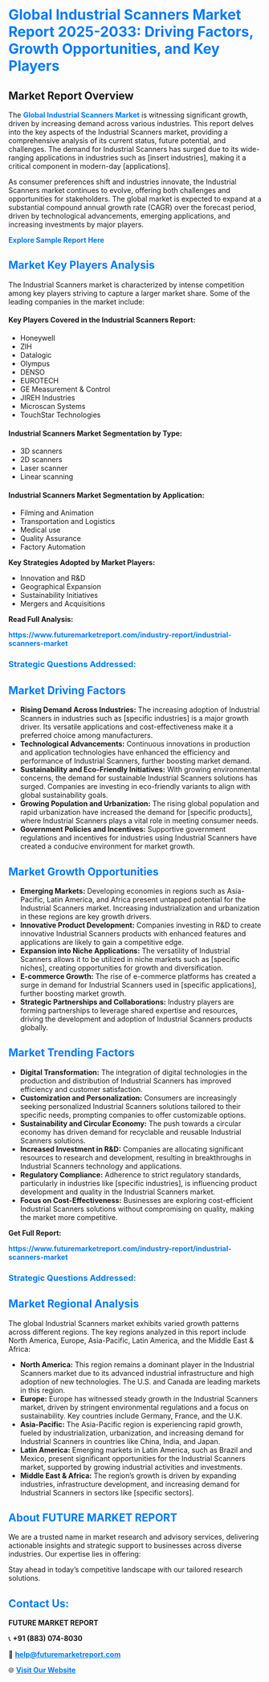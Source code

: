 <h1 style="color: #007BFF;">Global Industrial Scanners Market Report 2025-2033: Driving Factors, Growth Opportunities, and Key Players</h1>

<section id="overview">
<h2>Market Report Overview</h2>
<p>The <a href="https://www.futuremarketreport.com/industry-report/industrial-scanners-market" style="color: #007BFF; text-decoration: none;"><strong>Global Industrial Scanners Market</strong></a> is witnessing significant growth, driven by increasing demand across various industries. This report delves into the key aspects of the Industrial Scanners market, providing a comprehensive analysis of its current status, future potential, and challenges. The demand for Industrial Scanners has surged due to its wide-ranging applications in industries such as [insert industries], making it a critical component in modern-day [applications].</p>
<p>As consumer preferences shift and industries innovate, the Industrial Scanners market continues to evolve, offering both challenges and opportunities for stakeholders. The global market is expected to expand at a substantial compound annual growth rate (CAGR) over the forecast period, driven by technological advancements, emerging applications, and increasing investments by major players.</p>
</section>

<section id="overview">
<p><a href="https://www.futuremarketreport.com/request-sample/reportId=63297" style="color: #007BFF; text-decoration: none;"><strong>Explore Sample Report Here</strong></a></p>
</section>

<section id="key-players">
<h2 style="color: #007BFF;">Market Key Players Analysis</h2>
<p>The Industrial Scanners market is characterized by intense competition among key players striving to capture a larger market share. Some of the leading companies in the market include:</p>
<h4>Key Players Covered in the Industrial Scanners Report:</h4>
<ul><li>Honeywell</li><li>ZIH</li><li>Datalogic</li><li>Olympus</li><li>DENSO</li><li>EUROTECH</li><li>GE Measurement &amp; Control</li><li>JIREH Industries</li><li>Microscan Systems</li><li>TouchStar Technologies</li></ul>
<h4>Industrial Scanners Market Segmentation by Type:</h4>
<ul><li>3D scanners</li><li>2D scanners</li><li>Laser scanner</li><li>Linear scanning</li></ul>

<h4>Industrial Scanners Market Segmentation by Application:</h4>
<ul><li>Filming and Animation</li><li>Transportation and Logistics</li><li>Medical use</li><li>Quality Assurance</li><li>Factory Automation</li></ul>
<p><strong>Key Strategies Adopted by Market Players:</strong></p>
<ul>
<li>Innovation and R&D</li>
<li>Geographical Expansion</li>
<li>Sustainability Initiatives</li>
<li>Mergers and Acquisitions</li>
</ul>
</section>

<section>
<p><strong>Read Full Analysis: </strong></p><a href="https://www.futuremarketreport.com/industry-report/industrial-scanners-market" style="color: #007BFF; text-decoration: none;"><strong>https://www.futuremarketreport.com/industry-report/industrial-scanners-market</strong></a>
<h3 style="color: #007BFF;">Strategic Questions Addressed:</h3>
</section>

<section id="driving-factors">
<h2 style="color: #007BFF;">Market Driving Factors</h2>
<ul>
<li><strong>Rising Demand Across Industries:</strong> The increasing adoption of Industrial Scanners in industries such as [specific industries] is a major growth driver. Its versatile applications and cost-effectiveness make it a preferred choice among manufacturers.</li>
<li><strong>Technological Advancements:</strong> Continuous innovations in production and application technologies have enhanced the efficiency and performance of Industrial Scanners, further boosting market demand.</li>
<li><strong>Sustainability and Eco-Friendly Initiatives:</strong> With growing environmental concerns, the demand for sustainable Industrial Scanners solutions has surged. Companies are investing in eco-friendly variants to align with global sustainability goals.</li>
<li><strong>Growing Population and Urbanization:</strong> The rising global population and rapid urbanization have increased the demand for [specific products], where Industrial Scanners plays a vital role in meeting consumer needs.</li>
<li><strong>Government Policies and Incentives:</strong> Supportive government regulations and incentives for industries using Industrial Scanners have created a conducive environment for market growth.</li>
</ul>
</section>

<section id="growth-opportunities">
<h2 style="color: #007BFF;">Market Growth Opportunities</h2>
<ul>
<li><strong>Emerging Markets:</strong> Developing economies in regions such as Asia-Pacific, Latin America, and Africa present untapped potential for the Industrial Scanners market. Increasing industrialization and urbanization in these regions are key growth drivers.</li>
<li><strong>Innovative Product Development:</strong> Companies investing in R&D to create innovative Industrial Scanners products with enhanced features and applications are likely to gain a competitive edge.</li>
<li><strong>Expansion into Niche Applications:</strong> The versatility of Industrial Scanners allows it to be utilized in niche markets such as [specific niches], creating opportunities for growth and diversification.</li>
<li><strong>E-commerce Growth:</strong> The rise of e-commerce platforms has created a surge in demand for Industrial Scanners used in [specific applications], further boosting market growth.</li>
<li><strong>Strategic Partnerships and Collaborations:</strong> Industry players are forming partnerships to leverage shared expertise and resources, driving the development and adoption of Industrial Scanners products globally.</li>
</ul>
</section>

<section id="trending-factors">
<h2 style="color: #007BFF;">Market Trending Factors</h2>
<ul>
<li><strong>Digital Transformation:</strong> The integration of digital technologies in the production and distribution of Industrial Scanners has improved efficiency and customer satisfaction.</li>
<li><strong>Customization and Personalization:</strong> Consumers are increasingly seeking personalized Industrial Scanners solutions tailored to their specific needs, prompting companies to offer customizable options.</li>
<li><strong>Sustainability and Circular Economy:</strong> The push towards a circular economy has driven demand for recyclable and reusable Industrial Scanners solutions.</li>
<li><strong>Increased Investment in R&D:</strong> Companies are allocating significant resources to research and development, resulting in breakthroughs in Industrial Scanners technology and applications.</li>
<li><strong>Regulatory Compliance:</strong> Adherence to strict regulatory standards, particularly in industries like [specific industries], is influencing product development and quality in the Industrial Scanners market.</li>
<li><strong>Focus on Cost-Effectiveness:</strong> Businesses are exploring cost-efficient Industrial Scanners solutions without compromising on quality, making the market more competitive.</li>
</ul>
</section>

<section>
<p><strong>Get Full Report: </strong></p><a href="https://www.futuremarketreport.com/industry-report/industrial-scanners-market" style="color: #007BFF; text-decoration: none;"><strong>https://www.futuremarketreport.com/industry-report/industrial-scanners-market</strong></a>
<h3 style="color: #007BFF;">Strategic Questions Addressed:</h3>
</section>


<section id="regional-analysis">
<h2 style="color: #007BFF;">Market Regional Analysis</h2>
<p>The global Industrial Scanners market exhibits varied growth patterns across different regions. The key regions analyzed in this report include North America, Europe, Asia-Pacific, Latin America, and the Middle East & Africa:</p>
<ul>
<li><strong>North America:</strong> This region remains a dominant player in the Industrial Scanners market due to its advanced industrial infrastructure and high adoption of new technologies. The U.S. and Canada are leading markets in this region.</li>
<li><strong>Europe:</strong> Europe has witnessed steady growth in the Industrial Scanners market, driven by stringent environmental regulations and a focus on sustainability. Key countries include Germany, France, and the U.K.</li>
<li><strong>Asia-Pacific:</strong> The Asia-Pacific region is experiencing rapid growth, fueled by industrialization, urbanization, and increasing demand for Industrial Scanners in countries like China, India, and Japan.</li>
<li><strong>Latin America:</strong> Emerging markets in Latin America, such as Brazil and Mexico, present significant opportunities for the Industrial Scanners market, supported by growing industrial activities and investments.</li>
<li><strong>Middle East & Africa:</strong> The region’s growth is driven by expanding industries, infrastructure development, and increasing demand for Industrial Scanners in sectors like [specific sectors].</li>
</ul>
</section>

<footer>
<h2 style="color: #007BFF;">About FUTURE MARKET REPORT</h2>
<p>We are a trusted name in market research and advisory services, delivering actionable insights and strategic support to businesses across diverse industries. Our expertise lies in offering:</p>

<p>Stay ahead in today’s competitive landscape with our tailored research solutions.</p>

<h2 style="color: #007BFF;">Contact Us:</h2>
<p><strong>FUTURE MARKET REPORT</strong></p>
<p>📞 <strong>+91 (883) 074-8030</strong></p>
<p>📧 <strong><a href="mailto:help@futuremarketreport.com" style="color: #007BFF;">help@futuremarketreport.com</a></strong></p>
<p>🌐 <strong><a href="https://www.futuremarketreport.com/" style="color: #007BFF;">Visit Our Website</a></strong></p>
</footer>